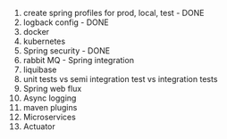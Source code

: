 1. create spring profiles for prod, local, test  - DONE
2. logback config - DONE
3. docker
4. kubernetes
5. Spring security - DONE
6. rabbit MQ - Spring integration
7. liquibase
8. unit tests vs semi integration test vs integration tests
9. Spring web flux
10. Async logging
11. maven plugins
12. Microservices
13. Actuator